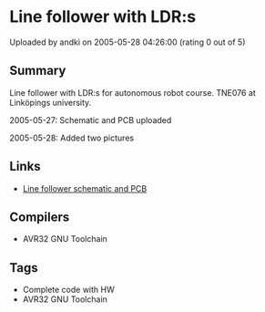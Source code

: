 # Line follower with LDR:s

Uploaded by andki on 2005-05-28 04:26:00 (rating 0 out of 5)

## Summary

Line follower with LDR:s for autonomous robot course. TNE076 at Linköpings university.


2005-05-27: Schematic and PCB uploaded  

2005-05-28: Added two pictures

## Links

- [Line follower schematic and PCB](http://www.itn.liu.se/~andki/tne076/linjef.pdf)

## Compilers

- AVR32 GNU Toolchain

## Tags

- Complete code with HW
- AVR32 GNU Toolchain
